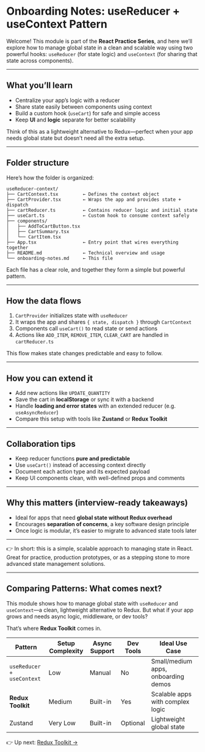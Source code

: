 # Onboarding Notes: useReducer + useContext Pattern

Welcome!
This module is part of the **React Practice Series**, and here we’ll explore how to manage global state in a clean and scalable way using two powerful hooks: `useReducer` (for state logic) and `useContext` (for sharing that state across components).

---

## What you’ll learn

- Centralize your app’s logic with a reducer
- Share state easily between components using context
- Build a custom hook (`useCart`) for safe and simple access
- Keep **UI** and **logic** separate for better scalability

Think of this as a lightweight alternative to Redux—perfect when your app needs global state but doesn’t need all the extra setup.

---

## Folder structure

Here’s how the folder is organized:

```
useReducer-context/
├── CartContext.tsx         ← Defines the context object
├── CartProvider.tsx        ← Wraps the app and provides state + dispatch
├── cartReducer.ts          ← Contains reducer logic and initial state
├── useCart.ts              ← Custom hook to consume context safely
├── components/
│   ├── AddToCartButton.tsx
│   ├── CartSummary.tsx
│   └── CartItem.tsx
├── App.tsx                 ← Entry point that wires everything together
├── README.md               ← Technical overview and usage
└── onboarding-notes.md     ← This file

```

Each file has a clear role, and together they form a simple but powerful pattern.

---

## How the data flows

1. `CartProvider` initializes state with `useReducer`
2. It wraps the app and shares `{ state, dispatch }` through `CartContext`
3. Components call `useCart()` to read state or send actions
4. Actions like `ADD_ITEM`, `REMOVE_ITEM`, `CLEAR_CART` are handled in `cartReducer.ts`

This flow makes state changes predictable and easy to follow.

---

## How you can extend it

- Add new actions like `UPDATE_QUANTITY`
- Save the cart in **localStorage** or sync it with a backend
- Handle **loading and error states** with an extended reducer (e.g. `useAsyncReducer`)
- Compare this setup with tools like **Zustand** or **Redux Toolkit**

---

## Collaboration tips

- Keep reducer functions **pure and predictable**
- Use `useCart()` instead of accessing context directly
- Document each action type and its expected payload
- Keep UI components clean, with well-defined props and comments

---

## Why this matters (interview-ready takeaways)

- Ideal for apps that need **global state without Redux overhead**
- Encourages **separation of concerns**, a key software design principle
- Once logic is modular, it’s easier to migrate to advanced state tools later

---

👉 In short: this is a simple, scalable approach to managing state in React. Great for practice, production prototypes, or as a stepping stone to more advanced state management solutions.

---

## Comparing Patterns: What comes next?

This module shows how to manage global state with `useReducer` and `useContext`—a clean, lightweight alternative to Redux. But what if your app grows and needs async logic, middleware, or dev tools?

That’s where **Redux Toolkit** comes in.

| Pattern                   | Setup Complexity | Async Support | Dev Tools | Ideal Use Case                      |
| ------------------------- | ---------------- | ------------- | --------- | ----------------------------------- |
| `useReducer + useContext` | Low              | Manual        | No        | Small/medium apps, onboarding demos |
| **Redux Toolkit**         | Medium           | Built-in      | Yes       | Scalable apps with complex logic    |
| Zustand                   | Very Low         | Built-in      | Optional  | Lightweight global state            |

👉 Up next: [Redux Toolkit →](../redux-toolkit/onboarding-notes.md)
